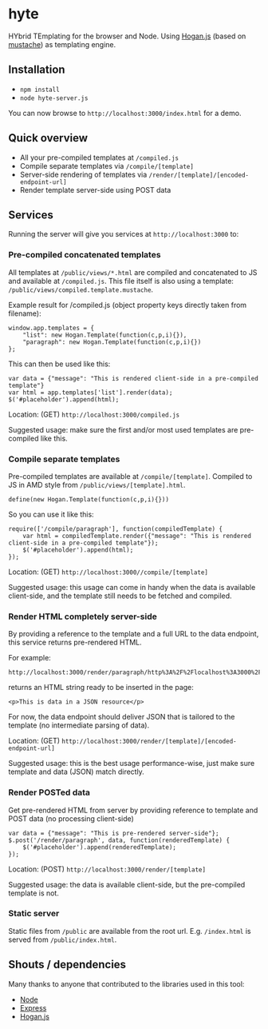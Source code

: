 # hyte

HYbrid TEmplating for the browser and Node. Using [Hogan.js](http://twitter.github.com/hogan.js/) (based on [mustache](http://mustache.github.com/mustache.5.html)) as templating engine.

## Installation

* `npm install`
* `node hyte-server.js`

You can now browse to `http://localhost:3000/index.html` for a demo.

## Quick overview

* All your pre-compiled templates at `/compiled.js`
* Compile separate templates via `/compile/[template]`
* Server-side rendering of templates via `/render/[template]/[encoded-endpoint-url]`
* Render template server-side using POST data

## Services

Running the server will give you services at `http://localhost:3000` to:

### Pre-compiled concatenated templates

All templates at `/public/views/*.html` are compiled and concatenated to JS and available at `/compiled.js`. This file itself is also using a template: `/public/views/compiled.template.mustache`.

Example result for /compiled.js (object property keys directly taken from filename):

	window.app.templates = {
		"list": new Hogan.Template(function(c,p,i){}),
		"paragraph": new Hogan.Template(function(c,p,i){})
	};

This can then be used like this:

	var data = {"message": "This is rendered client-side in a pre-compiled template"}
	var html = app.templates['list'].render(data);
	$('#placeholder').append(html);

Location: (GET) `http://localhost:3000/compiled.js`

Suggested usage: make sure the first and/or most used templates are pre-compiled like this.

### Compile separate templates

Pre-compiled templates are available at `/compile/[template]`. Compiled to JS in AMD style from `/public/views/[template].html`.

	define(new Hogan.Template(function(c,p,i){}))

So you can use it like this:

	require(['/compile/paragraph'], function(compiledTemplate) {
		var html = compiledTemplate.render({"message": "This is rendered client-side in a pre-compiled template"});
		$('#placeholder').append(html);
	});

Location: (GET) `http://localhost:3000//compile/[template]`

Suggested usage: this usage can come in handy when the data is available client-side, and the template still needs to be fetched and compiled.

### Render HTML completely server-side

By providing a reference to the template and a full URL to the data endpoint, this service returns pre-rendered HTML.

For example:

	http://localhost:3000/render/paragraph/http%3A%2F%2Flocalhost%3A3000%2Fdata%2Fparagraph.json

returns an HTML string ready to be inserted in the page:

	<p>This is data in a JSON resource</p>

For now, the data endpoint should deliver JSON that is tailored to the template (no intermediate parsing of data).

Location: (GET) `http://localhost:3000/render/[template]/[encoded-endpoint-url]`

Suggested usage: this is the best usage performance-wise, just make sure template and data (JSON) match directly.

### Render POSTed data

Get pre-rendered HTML from server by providing reference to template and POST data (no processing client-side)

	var data = {"message": "This is pre-rendered server-side"};
	$.post('/render/paragraph', data, function(renderedTemplate) {
		$('#placeholder').append(renderedTemplate);
	});

Location: (POST) `http://localhost:3000/render/[template]`

Suggested usage: the data is available client-side, but the pre-compiled template is not.

### Static server

Static files from `/public` are available from the root url. E.g. `/index.html` is served from `/public/index.html`.

## Shouts / dependencies

Many thanks to anyone that contributed to the libraries used in this tool:

* [Node](http://nodejs.org/)
* [Express](http://expressjs.com/)
* [Hogan.js](http://twitter.github.com/hogan.js/)
